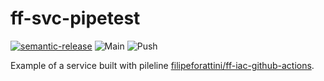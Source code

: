 # ff-svc-pipetest

[![semantic-release](https://img.shields.io/badge/%20%20%F0%9F%93%A6%F0%9F%9A%80-semantic--release-e10079.svg)](https://github.com/semantic-release/semantic-release)
![Main](https://github.com/github/docs/actions/workflows/main.yml/badge.svg?branch=main)
![Push](https://github.com/github/docs/actions/workflows/main.yml/badge.svg?event=push)

Example of a service built with pileline [filipeforattini/ff-iac-github-actions](https://github.com/filipeforattini/ff-iac-github-actions).
